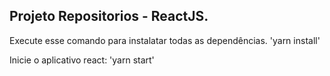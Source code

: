 ## Projeto Repositorios - ReactJS.

Execute esse comando para instalatar todas as dependências.  'yarn install'

Inicie o aplicativo react:  'yarn start'
